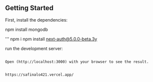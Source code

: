 ## Getting Started

First, install the dependencies:

npm install mongodb




 '''
npm i npm install next-auth@5.0.0-beta.3y


run the development server:

```

Open (http://localhost:3000) with your browser to see the result.


https://safinalo421.vercel.app/

